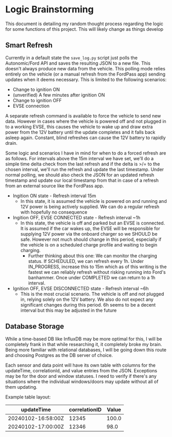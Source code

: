 # Logic Brainstorming

This document is detailing my random thought process regarding the logic for some functions of this project. This will likely change as things develop

## Smart Refresh

Currently in a default state the `save_log.py` script just polls the Autonomic/Ford API and saves the resulting JSON to a new file. This doesn't always produce new data from the vehicle. This polling mode relies entirely on the vehicle (or a manual refresh from the FordPass app) sending updates when it deems necessary. This is limited to the following scenarios:

* Change to ignition ON
* (unverified) A few minutes after ignition ON
* Change to ignition OFF
* EVSE connection

A separate refresh command is available to force the vehicle to send new data. However in cases where the vehicle is powered off and not plugged in to a working EVSE, this causes the vehicle to wake up and draw extra power from the 12V battery until the update completes and it falls back asleep again. Constant, blind refreshes can cause the 12V battery to rapidly drain.

Some logic and scenarios I have in mind for when to do a forced refresh are as follows. For intervals above the 15m interval we have set, we'll do a simple time delta check from the last refresh and if the delta is >/= to the chosen interval, we'll run the refresh and update the last timestamp. Under normal polling, we should also check the JSON for an updated refresh timestamp and update our local timestamp from that in case of a refresh from an external source like the FordPass app.

* Ingition ON state - Refresh interval 15m
  * In this state, it is assumed the vehicle is powered on and running and 12V power is being actively supplied. We can do a regular refresh with hopefully no consequence
* Ingition OFF, EVSE CONNECTED state - Refresh interval ~1h
  * In this state, the vehicle is off and parked but an EVSE is connected. It is assumed if the car wakes up, the EVSE will be responsible for supplying 12V power via the onboard charger so we SHOULD be safe. However not much should change in this period, especially if the vehicle is on a scheduled charge profile and waiting to begin charging.
    * Further thinking about this one: We can monitor the charging status. If SCHEDULED, we can refresh every 1h. Under IN_PROGRESS, increase this to 15m which as of this writing is the fastest we can reliably refresh without risking running into Ford's banhammer. Once under COMPLETED we can return to a 1h interval.
* Ignition OFF, EVSE DISCONNECTED state - Refresh interval ~6h
  * This is the most crucial scenario. The vehicle is off and not plugged in, relying solely on the 12V battery. We also do not expect any significant changes during this period. 6h seems to be a decent interval but this may be adjusted in the future

## Database Storage

While a time-based DB like InfluxDB may be more optimal for this, I will be completely frank in that while researching it, it completely broke my brain. Being more familiar with relational databases, I will be going down this route and choosing Postgres as the DB server of choice.

Each sensor and data point will have its own table with columns for the updateTime, correlationId, and value entries from the JSON. Exceptions may be for the door and window statuses. I need to verify if there's any situations where the individual windows/doors may update without all of them updating.

Example table layout:

| updateTime         | correlationID | Value |
| ------------------ | ------------- | ----- |
| 20240102-16:58:00Z | 12345         | 100.0 |
| 20240102-17:00:00Z | 12346         | 98.0  |
